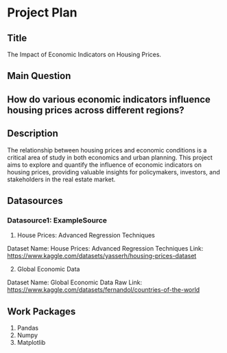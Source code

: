 # Project Plan

## Title
<!-- Give your project a short title. -->
The Impact of Economic Indicators on Housing Prices.

## Main Question

<!-- Think about one main question you want to answer based on the data. -->
How do various economic indicators influence housing prices across different regions?
-------------------------------------------
## Description

<!-- Describe your data science project in max. 200 words. Consider writing about why and how you attempt it. -->
The relationship between housing prices and economic conditions is a critical area of study in both economics and urban planning. This project aims to explore and quantify the influence of economic indicators on housing prices, providing valuable insights for policymakers, investors, and stakeholders in the real estate market.
## Datasources

<!-- Describe each datasources you plan to use in a section. Use the prefic "DatasourceX" where X is the id of the datasource. -->

### Datasource1: ExampleSource
1. House Prices: Advanced Regression Techniques

Dataset Name: House Prices: Advanced Regression Techniques
Link: https://www.kaggle.com/datasets/yasserh/housing-prices-dataset

2. Global Economic Data

Dataset Name: Global Economic Data
Raw Link: https://www.kaggle.com/datasets/fernandol/countries-of-the-world


## Work Packages

<!-- List of work packages ordered sequentially, each pointing to an issue with more details. -->

1. Pandas
2. Numpy
3. Matplotlib

